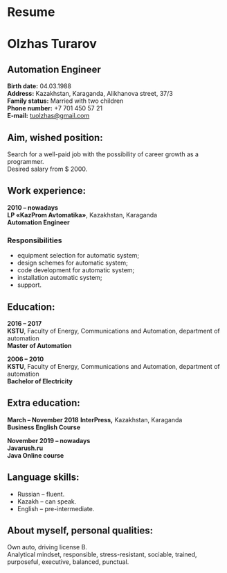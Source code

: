 
# **Resume**
# **Olzhas Turarov**  
## Automation Engineer  
**Birth date:**	04.03.1988  
**Address:**	Kazakhstan, Karaganda, Alikhanova street, 37/3  
**Family status:**	Married with two children  
**Phone number:**	+7 701 450 57 21  
**E-mail:**	tuolzhas@gmail.com  
  
## Aim, wished position:  
Search for a well-paid job with the possibility of career growth as a programmer.  
Desired salary from $ 2000.

  
## Work experience: 	
**2010 – nowadays**  
**LP «KazProm Avtomatika»**, Kazakhstan, Karaganda  
**Automation Engineer**  
  
### Responsibilities  
-	equipment selection for automatic system;  
-	design schemes for automatic system;  
-	code development for automatic system;  
-	installation automatic system;  
-	support.  
	  
## Education: 	
**2016 – 2017**  
**KSTU**, Faculty of Energy, Communications and Automation, department of automation  
**Master of Automation** 

**2006 – 2010**  
**KSTU**, Faculty of Energy, Communications and Automation, department of automation  
**Bachelor of Electricity** 
  
## Extra education: 	
**March – November 2018** 
**InterPress,** Kazakhstan, Karaganda  
**Business English Course**  
  
**November 2019 – nowadays**  
**Javarush.ru**  
**Java Online course**  
  
## Language skills: 	
- Russian – fluent.  
- Kazakh – can speak.   
- English – pre-intermediate.  
  

## About myself, personal qualities:	 
Own auto, driving license B.  
Analytical mindset, responsible, stress-resistant, sociable, trained, purposeful, executive, balanced, punctual.  

